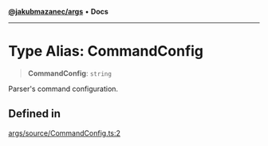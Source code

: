 [**@jakubmazanec/args**](../README.md) • **Docs**

---

# Type Alias: CommandConfig

> **CommandConfig**: `string`

Parser's command configuration.

## Defined in

[args/source/CommandConfig.ts:2](https://github.com/jakubmazanec/tools/blob/6ed2cc9bf798455a62cfc34def34fef748169fa2/packages/args/source/CommandConfig.ts#L2)
